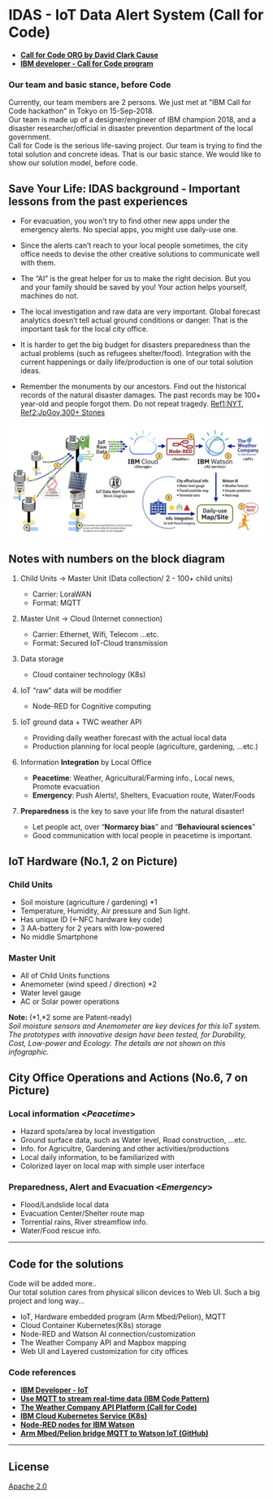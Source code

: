 # IDAS - IoT Data Alert System (Call for Code)
- **[Call for Code ORG by David Clark Cause](https://callforcode.org/)**
- **[IBM developer - Call for Code program](https://developer.ibm.com/callforcode/)**

### Our team and basic stance, before Code

Currently, our team members are 2 persons. We just met at "IBM Call for Code hackathon" in Tokyo on 15-Sep-2018.</br>
Our team is made up of a designer/engineer of IBM champion 2018, and a disaster researcher/official in disaster prevention department of the local government.</br>
Call for Code is the serious life-saving project. Our team is trying to find the total solution and concrete ideas. That is our basic stance. We would like to show our solution model, before code.

## Save Your Life: IDAS background - Important lessons from the past experiences

- For evacuation, you won’t try to find other new apps under the emergency alerts. No special apps, you might use daily-use one.

- Since the alerts can’t reach to your local people sometimes, the city office needs to devise the other creative solutions to communicate well with them.

- The “AI” is the great helper for us to make the right decision. But you and your family should be saved by you! Your action helps yourself, machines do not.

- The local investigation and raw data are very important. Global forecast analytics doesn’t tell actual ground conditions or danger. That is the important task for the local city office.

- It is harder to get the big budget for disasters preparedness than the actual problems (such as refugees shelter/food). Integration with the current happenings or daily life/production is one of our total solution ideas.

- Remember the monuments by our ancestors. Find out the historical records of the natural disaster damages. The past records may be 100+ year-old and people forgot them. Do not repeat tragedy. [Ref1:NYT](https://www.nytimes.com/2011/04/21/world/asia/21stones.html), [Ref2:JpGov,300+ Stones](http://www.thr.mlit.go.jp/road/sekihijouhou/gaiyou.pdf)

[![IDAS - block diagram](doc/source/images/block-diagram-v02.png)](https://raw.githubusercontent.com/nikosun/IDAS-CallforCode/master/doc/source/images/block-diagram-v02.png)

## Notes with numbers on the block diagram

1. Child Units -> Master Unit (Data collection/ 2 - 100+ child units)
    - Carrier: LoraWAN
    - Format: MQTT

2. Master Unit -> Cloud (Internet connection)
    - Carrier: Ethernet, Wifi, Telecom …etc.
    - Format: Secured IoT-Cloud transmission

3. Data storage
    - Cloud container technology (K8s)

4. IoT “raw” data will be modifier
    - Node-RED for Cognitive computing

5. IoT ground data + TWC weather API
    - Providing daily weather forecast with the actual local data
    - Production planning for local people (agriculture, gardening, …etc.)

6. Information **Integration** by Local Office
    - **Peacetime**: Weather, Agricultural/Farming info., Local news, Promote evacuation
    - **Emergency**: Push Alerts!, Shelters, Evacuation route, Water/Foods

7. **Preparedness** is the key to save your life from the natural disaster!
    - Let people act, over “**Normarcy bias**” and “**Behavioural sciences**”
    - Good communication with local people in peacetime is important.

## IoT Hardware (No.1, 2 on Picture)
### Child Units
- Soil moisture (agriculture / gardening) \*1
- Temperature, Humidity, Air pressure and Sun light.
- Has unique ID (←NFC hardware key code)
- 3 AA-battery for 2 years with low-powered
- No middle Smartphone

### Master Unit
- All of Child Units functions
- Anemometer (wind speed / direction) \*2
- Water level gauge
- AC or Solar power operations

**Note:** (*1,*2 some are Patent-ready) </br>
*Soil moisture sensors and Anemometer are key devices for this IoT system. The prototypes with innovative design have been tested, for Durability, Cost, Low-power and Ecology. The details are not shown on this infographic.*

## City Office Operations and Actions (No.6, 7 on Picture) 
### Local information <*Peacetime*>
- Hazard spots/area by local investigation
- Ground surface data, such as Water level, Road construction, …etc.
- Info. for Agricultre, Gardening and other activities/productions
- Local daily information, to be familiarized with
- Colorized layer on local map with simple user interface
### Preparedness, Alert and Evacuation <*Emergency*>
- Flood/Landslide local data
- Evacuation Center/Shelter route map
- Torrential rains, River streamflow info. 
- Water/Food rescue info.

---

## Code for the solutions

Code will be added more.. </br>
Our total solution cares from physical silicon devices to Web UI. Such a big project and long way...
- IoT, Hardware embedded program (Arm Mbed/Pelion), MQTT
- Cloud Container Kubernetes(K8s) storage
- Node-RED and Watson AI connection/customization
- The Weather Company API and Mapbox mapping
- Web UI and Layered customization for city offices

### Code references
- [**IBM Developer - IoT**](https://developer.ibm.com/technologies/iot/)
- [**Use MQTT to stream real-time data (IBM Code Pattern)**](https://developer.ibm.com/patterns/use-mqtt-stream-real-time-data/)
- [**The Weather Company API Platform (Call for Code)**](https://callforcode.weather.com/)
- [**IBM Cloud Kubernetes Service (K8s)**](https://www.ibm.com/cloud/container-service)
- [**Node-RED nodes for IBM Watson**](https://flows.nodered.org/node/node-red-node-watson)
- [**Arm Mbed/Pelion bridge MQTT to Watson IoT (GitHub)**](https://github.com/ARMmbed/pelion-bridge-container-mqtt)


---

## License
[Apache 2.0](LICENSE)
